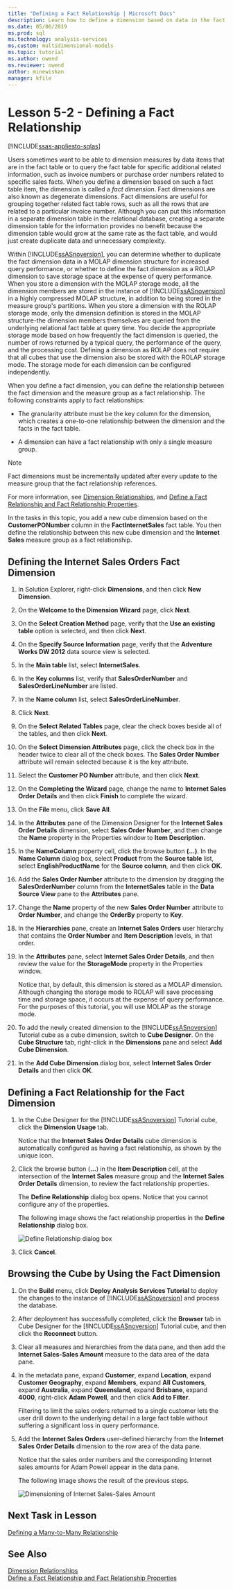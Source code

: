 ```yaml
---
title: "Defining a Fact Relationship | Microsoft Docs"
description: Learn how to define a dimension based on data in the fact table, and to define the dimension relationship as a fact relationship for an Analysis Services project.
ms.date: 05/06/2019
ms.prod: sql
ms.technology: analysis-services
ms.custom: multidimensional-models
ms.topic: tutorial
ms.author: owend
ms.reviewer: owend
author: minewiskan
manager: kfile
---
```

# Lesson 5-2 - Defining a Fact Relationship
[!INCLUDE[ssas-appliesto-sqlas](../includes/ssas-appliesto-sqlas.md)]

Users sometimes want to be able to dimension measures by data items that are in the fact table or to query the fact table for specific additional related information, such as invoice numbers or purchase order numbers related to specific sales facts. When you define a dimension based on such a fact table item, the dimension is called a *fact dimension*. Fact dimensions are also known as degenerate dimensions. Fact dimensions are useful for grouping together related fact table rows, such as all the rows that are related to a particular invoice number. Although you can put this information in a separate dimension table in the relational database, creating a separate dimension table for the information provides no benefit because the dimension table would grow at the same rate as the fact table, and would just create duplicate data and unnecessary complexity.  
  
Within [!INCLUDE[ssASnoversion](../includes/ssasnoversion-md.md)], you can determine whether to duplicate the fact dimension data in a MOLAP dimension structure for increased query performance, or whether to define the fact dimension as a ROLAP dimension to save storage space at the expense of query performance. When you store a dimension with the MOLAP storage mode, all the dimension members are stored in the instance of [!INCLUDE[ssASnoversion](../includes/ssasnoversion-md.md)] in a highly compressed MOLAP structure, in addition to being stored in the measure group's partitions. When you store a dimension with the ROLAP storage mode, only the dimension definition is stored in the MOLAP structure-the dimension members themselves are queried from the underlying relational fact table at query time. You decide the appropriate storage mode based on how frequently the fact dimension is queried, the number of rows returned by a typical query, the performance of the query, and the processing cost. Defining a dimension as ROLAP does not require that all cubes that use the dimension also be stored with the ROLAP storage mode. The storage mode for each dimension can be configured independently.  
  
When you define a fact dimension, you can define the relationship between the fact dimension and the measure group as a fact relationship. The following constraints apply to fact relationships:  
  
-   The granularity attribute must be the key column for the dimension, which creates a one-to-one relationship between the dimension and the facts in the fact table.  
  
-   A dimension can have a fact relationship with only a single measure group.  
  
> [!NOTE]  
> Fact dimensions must be incrementally updated after every update to the measure group that the fact relationship references.  
  
For more information, see [Dimension Relationships](../multidimensional-models-olap-logical-cube-objects/dimension-relationships.md), and [Define a Fact Relationship and Fact Relationship Properties](../multidimensional-models/define-a-fact-relationship-and-fact-relationship-properties.md).  
  
In the tasks in this topic, you add a new cube dimension based on the **CustomerPONumber** column in the **FactInternetSales** fact table. You then define the relationship between this new cube dimension and the **Internet Sales** measure group as a fact relationship.  
  
## Defining the Internet Sales Orders Fact Dimension  
  
1.  In Solution Explorer, right-click **Dimensions**, and then click **New Dimension**.  
  
2.  On the **Welcome to the Dimension Wizard** page, click **Next**.  
  
3.  On the **Select Creation Method** page, verify that the **Use an existing table** option is selected, and then click **Next**.  
  
4.  On the **Specify Source Information** page, verify that the **Adventure Works DW 2012** data source view is selected.  
  
5.  In the **Main table** list, select **InternetSales**.  
  
6.  In the **Key columns** list, verify that **SalesOrderNumber** and **SalesOrderLineNumber** are listed.  
  
7.  In the **Name column** list, select **SalesOrderLineNumber**.  
  
8.  Click **Next**.  
  
9. On the **Select Related Tables** page, clear the check boxes beside all of the tables, and then click **Next**.  
  
10. On the **Select Dimension Attributes** page, click the check box in the header twice to clear all of the check boxes. The **Sales Order Number** attribute will remain selected because it is the key attribute.  
  
11. Select the **Customer PO Number** attribute, and then click **Next**.  
  
12. On the **Completing the Wizard** page, change the name to **Internet Sales Order Details** and then click **Finish** to complete the wizard.  
  
13. On the **File** menu, click **Save All**.  
  
14. In the **Attributes** pane of the Dimension Designer for the **Internet Sales Order Details** dimension, select **Sales Order Number**, and then change the **Name** property in the Properties window to **Item Description.**  
  
15. In the **NameColumn** property cell, click the browse button **(...)**. In the **Name Column** dialog box, select **Product** from the **Source table** list, select **EnglishProductName** for the **Source column**, and then click **OK**.  
  
16. Add the **Sales Order Number** attribute to the dimension by dragging the **SalesOrderNumber** column from the **InternetSales** table in the **Data Source View** pane to the **Attributes** pane.  
  
17. Change the **Name** property of the new **Sales Order Number** attribute to **Order Number**, and change the **OrderBy** property to **Key**.  
  
18. In the **Hierarchies** pane, create an **Internet Sales Orders** user hierarchy that contains the **Order Number** and **Item Description** levels, in that order.  
  
19. In the **Attributes** pane, select **Internet Sales Order Details**, and then review the value for the **StorageMode** property in the Properties window.  
  
    Notice that, by default, this dimension is stored as a MOLAP dimension. Although changing the storage mode to ROLAP will save processing time and storage space, it occurs at the expense of query performance. For the purposes of this tutorial, you will use MOLAP as the storage mode.  
  
20. To add the newly created dimension to the [!INCLUDE[ssASnoversion](../includes/ssasnoversion-md.md)] Tutorial cube as a cube dimension, switch to **Cube Designer**. On the **Cube Structure** tab, right-click in the **Dimensions** pane and select **Add Cube Dimension**.  
  
21. In the **Add Cube Dimension**.dialog box, select **Internet Sales Order Details** and then click **OK**.  
  
## Defining a Fact Relationship for the Fact Dimension  
  
1.  In the Cube Designer for the [!INCLUDE[ssASnoversion](../includes/ssasnoversion-md.md)] Tutorial cube, click the **Dimension Usage** tab.  
  
    Notice that the **Internet Sales Order Details** cube dimension is automatically configured as having a fact relationship, as shown by the unique icon.  
  
2.  Click the browse button (**...**) in the **Item Description** cell, at the intersection of the **Internet Sales** measure group and the **Internet Sales Order Details** dimension, to review the fact relationship properties.  
  
    The **Define Relationship** dialog box opens. Notice that you cannot configure any of the properties.  
  
    The following image shows the fact relationship properties in the **Define Relationship** dialog box.  
  
    ![Define Relationship dialog box](../media/l5-factrelationship-2.gif "Define Relationship dialog box")  
  
3.  Click **Cancel**.  
  
## Browsing the Cube by Using the Fact Dimension  
  
1.  On the **Build** menu, click **Deploy Analysis Services Tutorial** to deploy the changes to the instance of [!INCLUDE[ssASnoversion](../includes/ssasnoversion-md.md)] and process the database.  
  
2.  After deployment has successfully completed, click the **Browser** tab in Cube Designer for the [!INCLUDE[ssASnoversion](../includes/ssasnoversion-md.md)] Tutorial cube, and then click the **Reconnect** button.  
  
3.  Clear all measures and hierarchies from the data pane, and then add the **Internet Sales-Sales Amount** measure to the data area of the data pane.  
  
4.  In the metadata pane, expand **Customer**, expand **Location**, expand **Customer Geography**, expand **Members**, expand **All Customers**, expand **Australia**, expand **Queensland**, expand **Brisbane**, expand **4000**, right-click **Adam Powell**, and then click **Add to Filter**.  
  
    Filtering to limit the sales orders returned to a single customer lets the user drill down to the underlying detail in a large fact table without suffering a significant loss in query performance.  
  
5.  Add the **Internet Sales Orders** user-defined hierarchy from the **Internet Sales Order Details** dimension to the row area of the data pane.  
  
    Notice that the sales order numbers and the corresponding Internet sales amounts for Adam Powell appear in the data pane.  
  
    The following image shows the result of the previous steps.  
  
    ![Dimensioning of Internet Sales-Sales Amount](../media/l5-factrelationship-3.gif "Dimensioning of Internet Sales-Sales Amount")  
  
## Next Task in Lesson  
[Defining a Many-to-Many Relationship](lesson-5-3-defining-a-many-to-many-relationship.md)  
  
## See Also  
[Dimension Relationships](../multidimensional-models-olap-logical-cube-objects/dimension-relationships.md)  
[Define a Fact Relationship and Fact Relationship Properties](../multidimensional-models/define-a-fact-relationship-and-fact-relationship-properties.md)  
  
  
  
